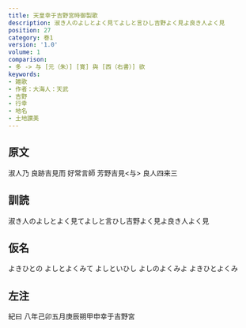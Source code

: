 ```yaml
---
title: 天皇幸于吉野宮時御製歌
description: 淑き人のよしとよく見てよしと言ひし吉野よく見よ良き人よく見
position: 27
category: 巻1
version: '1.0'
volume: 1
comparison:
- 多 -> 与 [元（朱）] [寛] 與 [西（右書）] 欲
keywords:
- 雑歌
- 作者：大海人：天武
- 吉野
- 行幸
- 地名
- 土地讃美
---
```


## 原文

淑人乃 良跡吉見而 好常言師 芳野吉見<与> 良人四来三

## 訓読

淑き人のよしとよく見てよしと言ひし吉野よく見よ良き人よく見

## 仮名

よきひとの よしとよくみて よしといひし よしのよくみよ よきひとよくみ

## 左注

紀曰 八年己卯五月庚辰朔甲申幸于吉野宮
